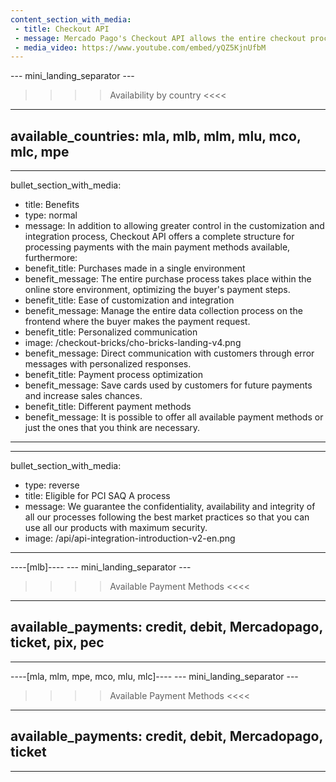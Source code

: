 ```yaml
---
content_section_with_media:
 - title: Checkout API
 - message: Mercado Pago's Checkout API allows the entire checkout process, from filling in user data to making the payment, to take place in a single environment, without the need to redirect to a page outside your store.
 - media_video: https://www.youtube.com/embed/yQZ5KjnUfbM
---
```


--- mini_landing_separator ---

>>>> Availability by country <<<<
---
available_countries: mla, mlb, mlm, mlu, mco, mlc, mpe
---
---
bullet_section_with_media:
 - title: Benefits
 - type: normal
 - message: In addition to allowing greater control in the customization and integration process, Checkout API offers a complete structure for processing payments with the main payment methods available, furthermore:
 - benefit_title: Purchases made in a single environment
 - benefit_message: The entire purchase process takes place within the online store environment, optimizing the buyer's payment steps.
 - benefit_title: Ease of customization and integration
 - benefit_message: Manage the entire data collection process on the frontend where the buyer makes the payment request.
 - benefit_title: Personalized communication
 - image: /checkout-bricks/cho-bricks-landing-v4.png
 - benefit_message: Direct communication with customers through error messages with personalized responses.
 - benefit_title: Payment process optimization
 - benefit_message: Save cards used by customers for future payments and increase sales chances.
 - benefit_title: Different payment methods
 - benefit_message: It is possible to offer all available payment methods or just the ones that you think are necessary.
---
---
bullet_section_with_media:
 - type: reverse
 - title: Eligible for PCI SAQ A process
 - message: We guarantee the confidentiality, availability and integrity of all our processes following the best market practices so that you can use all our products with maximum security.
 - image: /api/api-integration-introduction-v2-en.png
---

----[mlb]----
--- mini_landing_separator ---
>>>> Available Payment Methods <<<<
---
available_payments: credit, debit, Mercadopago, ticket, pix, pec
---

------------

----[mla, mlm, mpe, mco, mlu, mlc]----
--- mini_landing_separator ---
>>>> Available Payment Methods <<<<
---
available_payments: credit, debit, Mercadopago, ticket
---
------------

